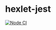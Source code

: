 # hexlet-jest
[![Node CI](https://github.com/Dmitry841/hexlet-jest/workflows/Node%20CI/badge.svg)](https://github.com/Dmitry841/hexlet-jest/actions)
